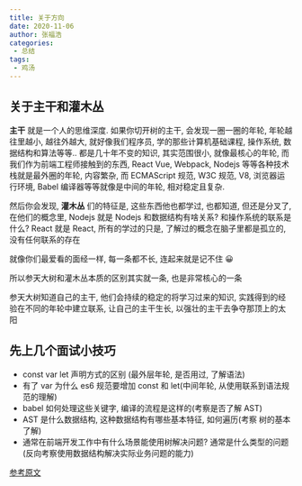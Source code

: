 ```yaml
---
title: 关于方向
date: 2020-11-06
author: 张福浩
categories:
 - 总结
tags:
 - 鸡汤
---
```


## 关于主干和灌木丛

 **主干** 就是一个人的思维深度. 如果你切开树的主干, 会发现一圈一圈的年轮, 年轮越往里越小, 越往外越大, 就好像我们程序员, 学的那些计算机基础课程, 操作系统, 数据结构和算法等等.. 都是几十年不变的知识, 其实范围很小, 就像最核心的年轮, 而我们作为前端工程师接触到的东西, React Vue, Webpack, Nodejs 等等各种技术栈就是最外圈的年轮, 内容繁杂, 而 ECMAScript 规范, W3C 规范, V8, 浏览器运行环境, Babel 编译器等等就像是中间的年轮, 相对稳定且复杂.
 
然后你会发现, **灌木丛** 们的特征是, 这些东西他也都学过, 也都知道, 但还是分叉了, 在他们的概念里, Nodejs 就是 Nodejs 和数据结构有啥关系? 和操作系统的联系是什么? React 就是 React, 所有的学过的只是, 了解过的概念在脑子里都是孤立的, 没有任何联系的存在

就像你们最爱看的面经一样, 每一条都不长, 连起来就是记不住 😀

所以参天大树和灌木丛本质的区别其实就一条, 也是非常核心的一条

参天大树知道自己的主干, 他们会持续的稳定的将学习过来的知识, 实践得到的经验在不同的年轮中建立联系, 让自己的主干生长, 以强壮的主干去争夺那顶上的太阳

## 先上几个面试小技巧

* const var let 声明方式的区别 (最外层年轮, 是否用过, 了解语法)
* 有了 var 为什么 es6 规范要增加 const 和 let(中间年轮, 从使用联系到语法规范的理解)
* babel 如何处理这些关键字, 编译的流程是这样的(考察是否了解 AST)
* AST 是什么数据结构, 这种数据结构有哪些基本特征, 如何遍历(考察 树的基本了解)
* 通常在前端开发工作中有什么场景能使用树解决问题? 通常是什么类型的问题(反向考察使用数据结构解决实际业务问题的能力)

[参考原文](https://juejin.im/post/6867385407785402381)

